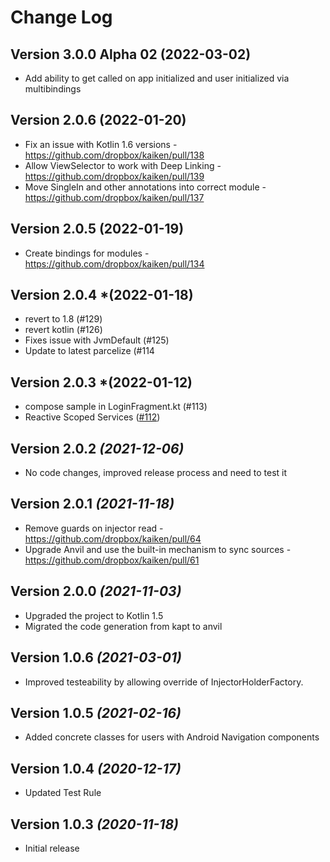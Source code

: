 # Change Log

## Version 3.0.0 Alpha 02 (2022-03-02)
- Add ability to get called on app initialized and user initialized via multibindings

## Version 2.0.6 (2022-01-20)
- Fix an issue with Kotlin 1.6 versions - https://github.com/dropbox/kaiken/pull/138
- Allow ViewSelector to work with Deep Linking - https://github.com/dropbox/kaiken/pull/139
- Move SingleIn and other annotations into correct module - https://github.com/dropbox/kaiken/pull/137

## Version 2.0.5 (2022-01-19)
- Create bindings for modules - https://github.com/dropbox/kaiken/pull/134

## Version 2.0.4 *(2022-01-18)
- revert to 1.8 (#129)
- revert kotlin (#126)
- Fixes issue with JvmDefault (#125)
- Update to latest parcelize (#114

## Version 2.0.3 *(2022-01-12)
- compose sample in LoginFragment.kt (#113)
- Reactive Scoped Services ([#112](https://github.com/dropbox/kaiken/pull/112))

## Version 2.0.2 *(2021-12-06)*
- No code changes, improved release process and need to test it

## Version 2.0.1 *(2021-11-18)*
- Remove guards on injector read - https://github.com/dropbox/kaiken/pull/64
- Upgrade Anvil and use the built-in mechanism to sync sources - https://github.com/dropbox/kaiken/pull/61

## Version 2.0.0 *(2021-11-03)*
- Upgraded the project to Kotlin 1.5
- Migrated the code generation from kapt to anvil

## Version 1.0.6 *(2021-03-01)*
- Improved testeability by allowing override of InjectorHolderFactory.
## Version 1.0.5 *(2021-02-16)*
- Added concrete classes for users with Android Navigation components

## Version 1.0.4 *(2020-12-17)*
- Updated Test Rule

## Version 1.0.3 *(2020-11-18)*
- Initial release
